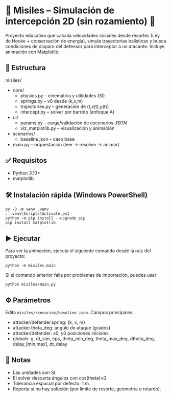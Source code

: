# 🚀 Misiles – Simulación de intercepción 2D (sin rozamiento) 🎯

Proyecto educativo que calcula velocidades iniciales desde resortes (Ley de Hooke + conservación de energía), simula trayectorias balísticas y busca condiciones de disparo del defensor para interceptar a un atacante. Incluye animación con Matplotlib.

## 📂 Estructura

misiles/
- core/
  - physics.py – cinemática y utilidades (SI)
  - springs.py – v0 desde (k,x,m)
  - trajectories.py – generación de (t,x(t),y(t))
  - intercept.py – solver por barrido (enfoque A)
- ui/
  - params.py – carga/validación de escenarios JSON
  - viz_matplotlib.py – visualización y animación
- scenarios/
  - baseline.json – caso base
- main.py – orquestación (leer → resolver → animar)

## ✅ Requisitos

- Python 3.10+
- matplotlib

## 🛠️ Instalación rápida (Windows PowerShell)

```pwsh
py -3 -m venv .venv
. .venv\Scripts\Activate.ps1
python -m pip install --upgrade pip
pip install matplotlib
```

## ▶️ Ejecutar

Para ver la animación, ejecuta el siguiente comando desde la raíz del proyecto:

```pwsh
python -m misiles.main
```

Si el comando anterior falla por problemas de importación, puedes usar:

```pwsh
python misiles/main.py
```

## ⚙️ Parámetros

Edita `misiles/scenarios/baseline.json`. Campos principales:
- attacker/defender.spring: {k, x, m}
- attacker.theta_deg: ángulo de ataque (grados)
- attacker/defender: x0, y0 posiciones iniciales
- globals: g, dt_sim, eps, theta_min_deg, theta_max_deg, dtheta_deg, delay_[min,max], dt_delay

## 📝 Notas

- Las unidades son SI.
- El solver descarta ángulos con cos(theta)≈0.
- Tolerancia espacial por defecto: 1 m.
- Reporta si no hay solución (por límite de resorte, geometría o retardo).
